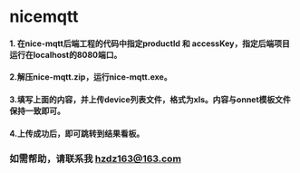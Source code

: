 # nicemqtt
####  1. 在nice-mqtt后端工程的代码中指定productId 和 accessKey，指定后端项目运行在localhost的8080端口。
####  2.解压nice-mqtt.zip，运行nice-mqtt.exe。
####  3.填写上面的内容，并上传device列表文件，格式为xls。内容与onnet模板文件保持一致即可。
####  4.上传成功后，即可跳转到结果看板。
### 如需帮助，请联系我 hzdz163@163.com
